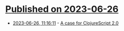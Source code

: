 # [Published on 2023-06-26](index.md)

* [2023-06-26, 11:16:11](https://lobste.rs/s/aanmqw/case_for_clojurescript_2_0) - [A case for ClojureScript 2.0](https://tonsky.me/blog/clojurescript-2/)
